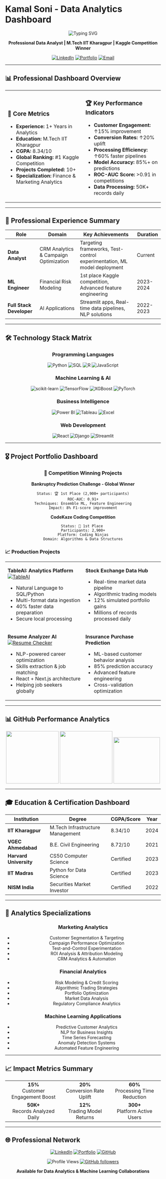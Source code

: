 # Kamal Soni - Data Analytics Dashboard

<div align="center">

![Typing SVG](https://readme-typing-svg.herokuapp.com?font=Fira+Code&pause=1000&color=36BCF7&center=true&vCenter=true&width=600&lines=Data+Analyst+%26+Machine+Learning+Engineer;Marketing+Analytics+Specialist;Financial+Risk+Modeling+Expert;Full+Stack+Developer)

**Professional Data Analyst | M.Tech IIT Kharagpur | Kaggle Competition Winner**

[![LinkedIn](https://img.shields.io/badge/LinkedIn-Connect-0077B5?style=flat&logo=linkedin&logoColor=white)](https://linkedin.com/in/kamalsonikgp)
[![Portfolio](https://img.shields.io/badge/Portfolio-Visit-1f425f?style=flat&logo=google-chrome&logoColor=white)](https://kamaliitkgp.pythonanywhere.com/)
[![Email](https://img.shields.io/badge/Email-Contact-red?style=flat&logo=gmail&logoColor=white)](mailto:kamalsoni3839@gmail.com)

</div>

---

## 📊 Professional Dashboard Overview

<table>
<tr>
<td width="50%">

### 🎯 Core Metrics
- **Experience:** 1+ Years in Analytics
- **Education:** M.Tech IIT Kharagpur
- **CGPA:** 8.34/10
- **Global Ranking:** #1 Kaggle Competition
- **Projects Completed:** 10+
- **Specialization:** Finance & Marketing Analytics

</td>
<td width="50%">

### 🏆 Key Performance Indicators
- **Customer Engagement:** ↑15% improvement
- **Conversion Rates:** ↑20% uplift
- **Processing Efficiency:** ↑60% faster pipelines
- **Model Accuracy:** 85%+ on predictions
- **ROC-AUC Score:** >0.91 in competitions
- **Data Processing:** 50K+ records daily

</td>
</tr>
</table>

---

## 💼 Professional Experience Summary

<div align="center">

| Role | Domain | Key Achievements | Duration |
|------|--------|------------------|----------|
| **Data Analyst** | CRM Analytics & Campaign Optimization | Targeting frameworks, Test-control experimentation, ML model deployment | Current |
| **ML Engineer** | Financial Risk Modeling | 1st place Kaggle competition, Advanced feature engineering | 2023-2024 |
| **Full Stack Developer** | AI Applications | Streamlit apps, Real-time data pipelines, NLP solutions | 2022-2023 |

</div>

---

## 🛠 Technology Stack Matrix

<div align="center">

### Programming Languages
![Python](https://img.shields.io/badge/Python-Expert-3776AB?style=flat&logo=python&logoColor=white)
![SQL](https://img.shields.io/badge/SQL-Expert-4479A1?style=flat&logo=mysql&logoColor=white)
![R](https://img.shields.io/badge/R-Intermediate-276DC3?style=flat&logo=r&logoColor=white)
![JavaScript](https://img.shields.io/badge/JavaScript-Intermediate-F7DF1E?style=flat&logo=javascript&logoColor=black)

### Machine Learning & AI
![scikit-learn](https://img.shields.io/badge/scikit--learn-Expert-F7931E?style=flat&logo=scikit-learn&logoColor=white)
![TensorFlow](https://img.shields.io/badge/TensorFlow-Advanced-FF6F00?style=flat&logo=tensorflow&logoColor=white)
![XGBoost](https://img.shields.io/badge/XGBoost-Expert-FF6600?style=flat)
![PyTorch](https://img.shields.io/badge/PyTorch-Advanced-EE4C2C?style=flat&logo=pytorch&logoColor=white)

### Business Intelligence
![Power BI](https://img.shields.io/badge/Power%20BI-Expert-F2C811?style=flat&logo=powerbi&logoColor=black)
![Tableau](https://img.shields.io/badge/Tableau-Advanced-E97627?style=flat&logo=tableau&logoColor=white)
![Excel](https://img.shields.io/badge/Excel-Expert-217346?style=flat&logo=microsoft-excel&logoColor=white)

### Web Development
![React](https://img.shields.io/badge/React-Intermediate-61DAFB?style=flat&logo=react&logoColor=black)
![Django](https://img.shields.io/badge/Django-Intermediate-092E20?style=flat&logo=django&logoColor=white)
![Streamlit](https://img.shields.io/badge/Streamlit-Advanced-FF4B4B?style=flat&logo=streamlit&logoColor=white)

</div>

---

## 🎖 Project Portfolio Dashboard

<div align="center">

### 🥇 Competition Winning Projects

**Bankruptcy Prediction Challenge - Global Winner**
```
Status: 🏆 1st Place (2,900+ participants)
ROC-AUC: 0.91+
Techniques: Ensemble ML, Feature Engineering
Impact: 8% F1-score improvement
```

**CodeKaze Coding Competition**
```
Status: 🥇 1st Place 
Participants: 2,900+
Platform: Coding Ninjas
Domain: Algorithms & Data Structures
```

</div>

### 📈 Production Projects

<table>
<tr>
<td width="50%">

**TableAI: Analytics Platform**
[![TableAI](https://github-readme-stats.vercel.app/api/pin/?username=kamalshowgit&repo=tableAI&theme=default&hide_border=true)](https://github.com/kamalshowgit/tableAI)
- Natural Language to SQL/Python
- Multi-format data ingestion
- 40% faster data preparation
- Secure local processing

</td>
<td width="50%">

**Stock Exchange Data Hub**
- Real-time market data pipeline
- Algorithmic trading models  
- 12% simulated portfolio gains
- Millions of records processed daily

</td>
</tr>
<tr>
<td width="50%">

**Resume Analyzer AI**
[![Resume Checker](https://github-readme-stats.vercel.app/api/pin/?username=kamalshowgit&repo=resume-checker-next&theme=default&hide_border=true)](https://github.com/kamalshowgit/resume-checker-next)
- NLP-powered career optimization
- Skills extraction & job matching
- React + Next.js architecture
- Helping job seekers globally

</td>
<td width="50%">

**Insurance Purchase Prediction**
- ML-based customer behavior analysis
- 85% prediction accuracy
- Advanced feature engineering
- Cross-validation optimization

</td>
</tr>
</table>

---

## 📊 GitHub Performance Analytics

<div align="center">

<img src="https://github-readme-stats.vercel.app/api?username=kamalshowgit&show_icons=true&theme=default&hide_border=true&count_private=true" height="170"/>
<img src="https://github-readme-streak-stats.herokuapp.com/?user=kamalshowgit&theme=default&hide_border=true" height="170"/>

<img src="https://github-readme-stats.vercel.app/api/top-langs/?username=kamalshowgit&theme=default&hide_border=true&layout=compact" height="150"/>

</div>

---

## 🎓 Education & Certification Dashboard

<div align="center">

| Institution | Degree | CGPA/Score | Year |
|-------------|--------|------------|------|
| **IIT Kharagpur** | M.Tech Infrastructure Management | 8.34/10 | 2024 |
| **VGEC Ahmedabad** | B.E. Civil Engineering | 8.72/10 | 2021 |
| **Harvard University** | CS50 Computer Science | Certified | 2023 |
| **IIT Madras** | Python for Data Science | Certified | 2023 |
| **NISM India** | Securities Market Investor | Certified | 2022 |

</div>

---

## 🔧 Analytics Specializations

<div align="center">

### Marketing Analytics
- Customer Segmentation & Targeting
- Campaign Performance Optimization  
- Test-and-Control Experimentation
- ROI Analysis & Attribution Modeling
- CRM Analytics & Automation

### Financial Analytics
- Risk Modeling & Credit Scoring
- Algorithmic Trading Strategies
- Portfolio Optimization
- Market Data Analysis
- Regulatory Compliance Analytics

### Machine Learning Applications
- Predictive Customer Analytics
- NLP for Business Insights
- Time Series Forecasting
- Anomaly Detection Systems
- Automated Feature Engineering

</div>

---

## 📈 Impact Metrics Summary

<table align="center">
<tr>
<td align="center"><strong>15%</strong><br>Customer Engagement Boost</td>
<td align="center"><strong>20%</strong><br>Conversion Rate Uplift</td>
<td align="center"><strong>60%</strong><br>Processing Time Reduction</td>
</tr>
<tr>
<td align="center"><strong>50K+</strong><br>Records Analyzed Daily</td>
<td align="center"><strong>12%</strong><br>Trading Model Returns</td>
<td align="center"><strong>300+</strong><br>Platform Active Users</td>
</tr>
</table>

---

## 🌐 Professional Network

<div align="center">

[![LinkedIn](https://img.shields.io/badge/Professional_Network-LinkedIn-0077B5?style=for-the-badge&logo=linkedin)](https://linkedin.com/in/kamalsonikgp)
[![Portfolio](https://img.shields.io/badge/Live_Projects-Portfolio-1f425f?style=for-the-badge&logo=google-chrome)](https://kamaliitkgp.pythonanywhere.com/)
[![GitHub](https://img.shields.io/badge/Code_Repository-GitHub-100000?style=for-the-badge&logo=github)](https://github.com/kamalshowgit)

![Profile Views](https://komarev.com/ghpvc/?username=kamalshowgit&color=blue&style=flat)
[![GitHub followers](https://img.shields.io/github/followers/kamalshowgit?style=flat&color=blue)](https://github.com/kamalshowgit)

**Available for Data Analytics & Machine Learning Collaborations**

</div>

